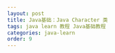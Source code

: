 ```yaml
---
layout: post
title: Java基础：Java Character 类
tags: java learn 教程 Java基础教程
categories: java-learn
order: 9
---
```


